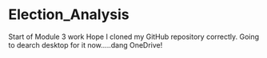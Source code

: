 # Election_Analysis
Start of Module 3 work
Hope I cloned my GitHub repository correctly. Going to dearch desktop for it now.....dang OneDrive!
